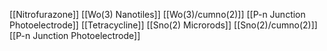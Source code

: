 [[Nitrofurazone]]
[[Wo(3) Nanotiles]]
[[Wo(3)/cumno(2)]]
[[P-n Junction Photoelectrode]]
[[Tetracycline]]
[[Sno(2) Microrods]]
[[Sno(2)/cumno(2)]]
[[P-n Junction Photoelectrode]]
